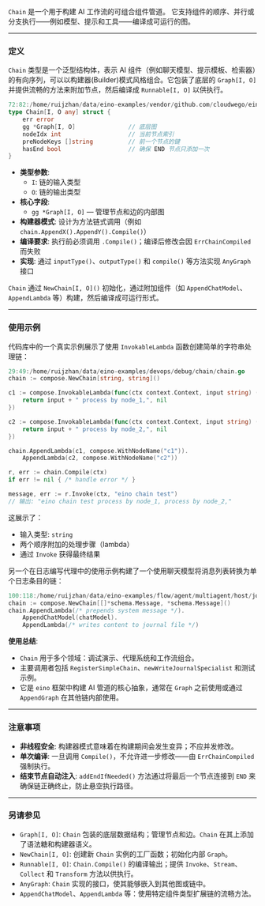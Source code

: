 `Chain` 是一个用于构建 AI 工作流的可组合组件管道。
它支持组件的顺序、并行或分支执行——例如模型、提示和工具——编译成可运行的图。

---

### 定义

`Chain` 类型是一个泛型结构体，表示 AI 组件（例如聊天模型、提示模板、检索器）的有向序列，可以以构建器(Builder)模式风格组合。它包装了底层的 `Graph[I, O]` 并提供流畅的方法来附加节点，然后编译成 `Runnable[I, O]` 以供执行。

```go
72:82:/home/ruijzhan/data/eino-examples/vendor/github.com/cloudwego/eino/compose/chain.go
type Chain[I, O any] struct {
	err error
	gg *Graph[I, O]               // 底层图
	nodeIdx int                   // 当前节点索引
	preNodeKeys []string          // 前一个节点的键
	hasEnd bool                   // 确保 END 节点只添加一次
}
```

- **类型参数**:
  - `I`: 链的输入类型
  - `O`: 链的输出类型
- **核心字段**:
  - `gg *Graph[I, O]` — 管理节点和边的内部图
- **构建器模式**: 设计为方法链式调用（例如 `chain.AppendX().AppendY().Compile()`）
- **编译要求**: 执行前必须调用 `.Compile()`；编译后修改会因 `ErrChainCompiled` 而失败
- **实现**: 通过 `inputType()`、`outputType()` 和 `compile()` 等方法实现 `AnyGraph` 接口

`Chain` 通过 `NewChain[I, O]()` 初始化，通过附加组件（如 `AppendChatModel`、`AppendLambda` 等）构建，然后编译成可运行形式。

---

### 使用示例

代码库中的一个真实示例展示了使用 `InvokableLambda` 函数创建简单的字符串处理链：

```go
29:49:/home/ruijzhan/data/eino-examples/devops/debug/chain/chain.go
chain := compose.NewChain[string, string]()

c1 := compose.InvokableLambda(func(ctx context.Context, input string) (string, error) {
	return input + " process by node_1,", nil
})

c2 := compose.InvokableLambda(func(ctx context.Context, input string) (string, error) {
	return input + " process by node_2,", nil
})

chain.AppendLambda(c1, compose.WithNodeName("c1")).
	AppendLambda(c2, compose.WithNodeName("c2"))

r, err := chain.Compile(ctx)
if err != nil { /* handle error */ }

message, err := r.Invoke(ctx, "eino chain test")
// 输出: "eino chain test process by node_1, process by node_2,"
```

这展示了：
- 输入类型: `string`
- 两个顺序附加的处理步骤（lambda）
- 通过 `Invoke` 获得最终结果

另一个在日志编写代理中的使用示例构建了一个使用聊天模型将消息列表转换为单个日志条目的链：

```go
100:118:/home/ruijzhan/data/eino-examples/flow/agent/multiagent/host/journal/write_journal_specialist.go
chain := compose.NewChain[[]*schema.Message, *schema.Message]()
chain.AppendLambda(/* prepends system message */).
	AppendChatModel(chatModel).
	AppendLambda(/* writes content to journal file */)
```

**使用总结**:
- `Chain` 用于多个领域：调试演示、代理系统和工作流组合。
- 主要调用者包括 `RegisterSimpleChain`、`newWriteJournalSpecialist` 和测试示例。
- 它是 `eino` 框架中构建 AI 管道的核心抽象，通常在 `Graph` 之前使用或通过 `AppendGraph` 在其他链内部使用。

---

### 注意事项

- **非线程安全**: 构建器模式意味着在构建期间会发生变异；不应并发修改。
- **单次编译**: 一旦调用 `Compile()`，不允许进一步修改——由 `ErrChainCompiled` 强制执行。
- **结束节点自动注入**: `addEndIfNeeded()` 方法通过将最后一个节点连接到 `END` 来确保链正确终止，防止悬空执行路径。

---

### 另请参见

- `Graph[I, O]`: `Chain` 包装的底层数据结构；管理节点和边。`Chain` 在其上添加了语法糖和构建器语义。
- `NewChain[I, O]`: 创建新 `Chain` 实例的工厂函数；初始化内部 `Graph`。
- `Runnable[I, O]`: `Chain.Compile()` 的编译输出；提供 `Invoke`、`Stream`、`Collect` 和 `Transform` 方法以供执行。
- `AnyGraph`: `Chain` 实现的接口，使其能够嵌入到其他图或链中。
- `AppendChatModel`、`AppendLambda` 等：使用特定组件类型扩展链的流畅方法。